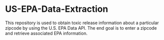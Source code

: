 # US-EPA-Data-Extraction
This repository is used to obtain toxic release information about a particular zipcode by using the U.S. EPA Data API. The end goal is to enter a zipcode and retrieve associated EPA information.
